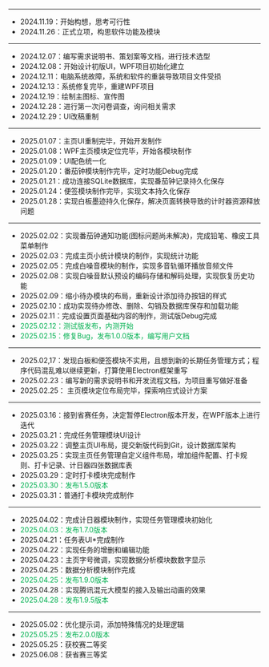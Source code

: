 ___
- 2024.11.19：开始构想，思考可行性
- 2024.11.26：正式立项，构思软件功能及模块
___
- 2024.12.07：编写需求说明书、策划案等文档，进行技术选型
- 2024.12.08：开始设计初版UI，WPF项目初始化建立
- 2024.12.11：电脑系统故障，系统和软件的重装导致项目文件受损
- 2024.12.13：系统修复完毕，重建WPF项目
- 2024.12.19：绘制主图标、宣传图
- 2024.12.28：进行第一次问卷调查，询问相关需求
- 2024.12.29：UI改稿重制
___
- 2025.01.07：主页UI重制完毕，开始开发制作
- 2025.01.08：WPF主页模块定位完毕，开始各模块制作
- 2025.01.09：UI配色统一化
- 2025.01.20：番茄钟模块制作完毕，定时功能Debug完成
- 2025.01.21：成功连接SQLite数据库，实现番茄钟记录持久化保存
- 2025.01.24：便签模块制作完毕，实现文本持久化保存
- 2025.01.28：实现白板墨迹持久化保存，解决页面转换导致的计时器资源释放问题
___
- 2025.02.02：实现番茄钟通知功能(图标问题尚未解决)，完成铅笔、橡皮工具菜单制作
- 2025.02.03：完成主页小统计模块的制作，实现统计功能
- 2025.02.05：完成白噪音模块的制作，实现多音轨循环播放音频文件
- 2025.02.08：实现白噪音默认预设的编码存储和解码处理，实现恢复历史功能
- 2025.02.09：缩小待办模块的布局，重新设计添加待办按钮的样式
- 2025.02.10：成功实现待办修改、删除、勾销及数据库保存和加载功能
- 2025.02.11：完成设置页面基础内容的制作，测试版Debug完成
- <font color="#00b050">2025.02.12：测试版发布，内测开始</font>
- <font color="#00b050">2025.02.15：修复Bug，发布1.0.0版本，编写用户文档</font>
---
- 2025.02,17：发现白板和便签模块不实用，且想到新的长期任务管理方式；程序代码混乱难以继续更新，打算使用Electron框架重写
- 2025.02.23：编写新的需求说明书和开发流程文档，为项目重写做好准备
- 2025.02.25： 主页模块定位布局完毕，探索响应式设计方案
___
- 2025.03.16：接到省赛任务，决定暂停Electron版本开发，在WPF版本上进行迭代
- 2025.03.21：完成任务管理模块UI设计
- 2025.03.22：调整主页UI布局，提交新版代码到Git，设计数据库架构
- 2025.03.25：实现主页任务管理自定义组件布局，增加组件配置、打卡规则、打卡记录、计日器四张数据库表
- 2025.03.29：定时打卡模块完成制作
- <font color="#00b050">2025.03.30：发布1.5.0版本</font>
- 2025.03.31：普通打卡模块完成制作
--- 
- 2025.04.02：完成计日器模块制作，实现任务管理模块初始化
- <font color="#00b050">2025.04.03：发布1.7.0版本</font>
- 2025.04.21：任务表UI*完成制作
- 2025.04.22：实现任务的增删和编辑功能
- 2025.04.23：主页字号微调，实现数据分析模块数数字显示
- 2025.04.25：数据分析模块制作完成
- <font color="#00b050">2025.04.25：发布1.9.0版本</font>
- 2025.04.28：实现腾讯混元大模型的接入及输出动画的效果
- <font color="#00b050">2025.04.28：发布1.9.5版本</font>
--- 
- 2025.05.02：优化提示词，添加特殊情况的处理逻辑
- <font color="#00b050">2025.05.25：发布2.0.0版本</font>
- 2025.05.25：获校赛二等奖
- 2025.06.08：获省赛三等奖
